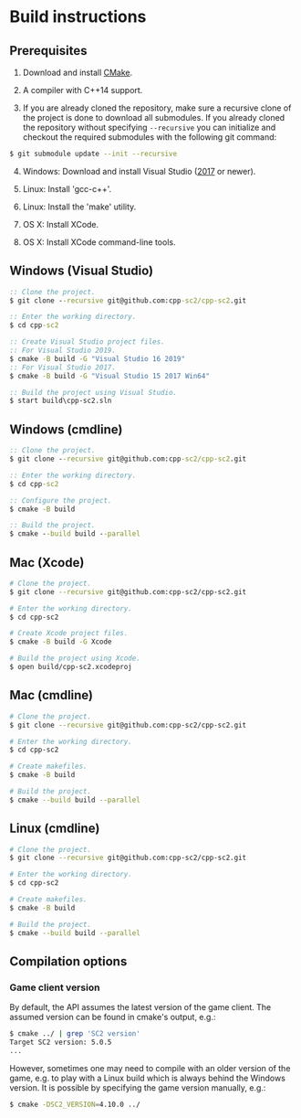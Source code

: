 # Build instructions

## Prerequisites
1. Download and install [CMake](https://cmake.org/download/).

2. A compiler with C++14 support.

3. If you are already cloned the repository, make sure a recursive clone of the project is done to download all submodules.
If you already cloned the repository without specifying `--recursive` you can initialize and checkout
the required submodules with the following git command:
```bash
$ git submodule update --init --recursive
```

4. Windows: Download and install Visual Studio ([2017](https://www.visualstudio.com/downloads/) or newer).

5. Linux: Install 'gcc-c++'.

6. Linux: Install the 'make' utility.

7. OS X: Install XCode.

8. OS X: Install XCode command-line tools.

## Windows (Visual Studio)
```bat
:: Clone the project.
$ git clone --recursive git@github.com:cpp-sc2/cpp-sc2.git

:: Enter the working directory.
$ cd cpp-sc2

:: Create Visual Studio project files.
:: For Visual Studio 2019.
$ cmake -B build -G "Visual Studio 16 2019"
:: For Visual Studio 2017.
$ cmake -B build -G "Visual Studio 15 2017 Win64"

:: Build the project using Visual Studio.
$ start build\cpp-sc2.sln
```

## Windows (cmdline)
```bat
:: Clone the project.
$ git clone --recursive git@github.com:cpp-sc2/cpp-sc2.git

:: Enter the working directory.
$ cd cpp-sc2

:: Configure the project.
$ cmake -B build

:: Build the project.
$ cmake --build build --parallel
```

## Mac (Xcode)
```bash
# Clone the project.
$ git clone --recursive git@github.com:cpp-sc2/cpp-sc2.git

# Enter the working directory.
$ cd cpp-sc2

# Create Xcode project files.
$ cmake -B build -G Xcode

# Build the project using Xcode.
$ open build/cpp-sc2.xcodeproj
```

## Mac (cmdline)
```bash
# Clone the project.
$ git clone --recursive git@github.com:cpp-sc2/cpp-sc2.git

# Enter the working directory.
$ cd cpp-sc2

# Create makefiles.
$ cmake -B build

# Build the project.
$ cmake --build build --parallel
```

## Linux (cmdline)
```bash
# Clone the project.
$ git clone --recursive git@github.com:cpp-sc2/cpp-sc2.git

# Enter the working directory.
$ cd cpp-sc2

# Create makefiles.
$ cmake -B build

# Build the project.
$ cmake --build build --parallel
```

## Compilation options

### Game client version
By default, the API assumes the latest version of the game client. The assumed version can be found in cmake's output, e.g.:
```bash
$ cmake ../ | grep 'SC2 version'
Target SC2 version: 5.0.5
...
```

However, sometimes one may need to compile with an older version of the game, e.g. to play with a Linux build which is
always behind the Windows version. It is possible by specifying the game version manually, e.g.:
```bash
$ cmake -DSC2_VERSION=4.10.0 ../
```
